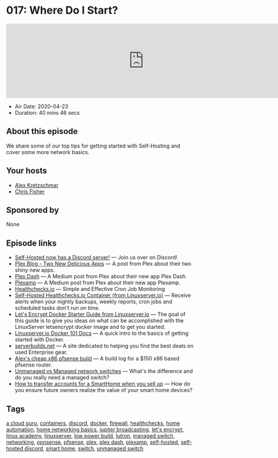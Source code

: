 # 017: Where Do I Start?

<iframe src="https://player.fireside.fm/v2/dUlrHQih+c60wLQ-X?theme=dark" width="740" height="200" frameborder="0" scrolling="no"></iframe>

* Air Date: 2020-04-23
* Duration: 40 mins 46 secs

## About this episode

We share some of our top tips for getting started with Self-Hosting and cover some more network basics.

## Your hosts
* [Alex Kretzschmar](https://selfhosted.show/hosts/alexktz)
* [Chris Fisher](https://selfhosted.show/hosts/chrislas)

## Sponsored by

None



## Episode links

  * [Self-Hosted now has a Discord server!](https://selfhosted.show/discord "Self-Hosted now has a Discord server!") — Join us over on Discord!
  * [Plex Blog - Two New Delicious Apps](https://www.plex.tv/blog/two-delicious-new-apps-from-plex-labs/ "Plex Blog - Two New Delicious Apps") — A post from Plex about their two shiny new apps.
  * [Plex Dash](https://medium.com/plexlabs/plex-dash-c42d1f624877 "Plex Dash") — A Medium post from Plex about their new app Plex Dash.
  * [Plexamp](https://medium.com/plexlabs/plexamp-v3-9af3b10063b4 "Plexamp") — A Medium post from Plex about their new app Plexamp.
  * [Healthchecks.io](https://healthchecks.io/ "Healthchecks.io") — Simple and Effective Cron Job Monitoring
  * [Self-Hosted Healthchecks.io Container (from Linuxserver.io)](https://hub.docker.com/r/linuxserver/healthchecks "Self-Hosted Healthchecks.io Container \(from Linuxserver.io\)") — Receive alerts when your nightly backups, weekly reports, cron jobs and scheduled tasks don't run on time.
  * [Let's Encrypt Docker Starter Guide from Linuxserver.io](https://blog.linuxserver.io/2019/04/25/letsencrypt-nginx-starter-guide/ "Let's Encrypt Docker Starter Guide from Linuxserver.io") — The goal of this guide is to give you ideas on what can be accomplished with the LinuxServer letsencrypt docker image and to get you started.
  * [Linuxserver.io Docker 101 Docs](https://docs.linuxserver.io/ "Linuxserver.io Docker 101 Docs") — A quick intro to the basics of getting started with Docker.
  * [serverbuilds.net](https://serverbuilds.net "serverbuilds.net") — A site dedicated to helping you find the best deals on used Enterprise gear.
  * [Alex's cheap x86 pfsense build](https://forums.serverbuilds.net/t/guide-jdms-mini-itx-pfsense-builds/187/39?u=ironicbadger "Alex's cheap x86 pfsense build") — A build log for a $150 x86 based pfsense router.
  * [Unmanaged vs Managed network switches](https://www.fieldengineer.com/blogs/network-switch-managed-vs-unmanaged "Unmanaged vs Managed network switches") — What's the difference and do you really need a managed switch?
  * [How to transfer accounts for a SmartHome when you sell up](https://www.reddit.com/r/smarthome/comments/g1wu0m/selling_house_how_to_transfer_smarthome_accts_to/ "How to transfer accounts for a SmartHome when you sell up") — How do you ensure future owners realize the value of your smart home devices?



## Tags

[a cloud guru](https://selfhosted.show/tags/a%20cloud%20guru), [containers](https://selfhosted.show/tags/containers), [discord](https://selfhosted.show/tags/discord), [docker](https://selfhosted.show/tags/docker), [firewall](https://selfhosted.show/tags/firewall), [healthchecks](https://selfhosted.show/tags/healthchecks), [home automation](https://selfhosted.show/tags/home%20automation), [home networking basics](https://selfhosted.show/tags/home%20networking%20basics), [jupiter broadcasting](https://selfhosted.show/tags/jupiter%20broadcasting), [let's encrypt](https://selfhosted.show/tags/let's%20encrypt), [linux academy](https://selfhosted.show/tags/linux%20academy), [linuxserver](https://selfhosted.show/tags/linuxserver), [low power build](https://selfhosted.show/tags/low%20power%20build), [lutron](https://selfhosted.show/tags/lutron), [managed switch](https://selfhosted.show/tags/managed%20switch), [networking](https://selfhosted.show/tags/networking), [opnsense](https://selfhosted.show/tags/opnsense), [pfsense](https://selfhosted.show/tags/pfsense), [plex](https://selfhosted.show/tags/plex), [plex dash](https://selfhosted.show/tags/plex%20dash), [plexamp](https://selfhosted.show/tags/plexamp), [self-hosted](https://selfhosted.show/tags/self-hosted), [self-hosted discord](https://selfhosted.show/tags/self-hosted%20discord), [smart home](https://selfhosted.show/tags/smart%20home), [switch](https://selfhosted.show/tags/switch), [unmanaged switch](https://selfhosted.show/tags/unmanaged%20switch)